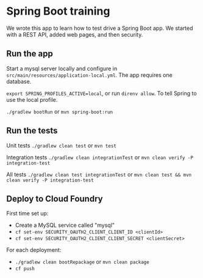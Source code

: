 # Spring Boot training

We wrote this app to learn how to test drive a Spring Boot app. We started with a REST API, added web pages, and then security.

## Run the app

Start a mysql server locally and configure in `src/main/resources/application-local.yml`. The app
requires one database.

`export SPRING_PROFILES_ACTIVE=local`, or run `direnv allow`. To tell Spring to use the local profile.

`./gradlew bootRun`
or
`mvn spring-boot:run`

## Run the tests

Unit tests
`./gradlew clean test` or `mvn test`

Integration tests
`./gradlew clean integrationTest` or `mvn clean verify -P integration-test`

All tests
`./gradlew clean test integrationTest` or `mvn clean test && mvn clean verify -P integration-test`

## Deploy to Cloud Foundry

First time set up:

- Create a MySQL service called "mysql"
- `cf set-env SECURITY_OAUTH2_CLIENT_CLIENT_ID <clientId>`
- `cf set-env SECURITY_OAUTH2_CLIENT_CLIENT_SECRET <clientSecret>`

For each deployment:

- `./gradlew clean bootRepackage` or `mvn clean package`
- `cf push`